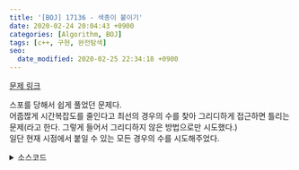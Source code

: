 ```yaml
---
title: '[BOJ] 17136 - 색종이 붙이기'
date: 2020-02-24 20:04:43 +0900
categories: [Algorithm, BOJ]
tags: [c++, 구현, 완전탐색]
seo:
  date_modified: 2020-02-25 22:34:18 +0900
---
```


[문제 링크](https://www.acmicpc.net/problem/17136)

스포를 당해서 쉽게 풀었던 문제다.<br>
어줍짢게 시간복잡도를 줄인다고 최선의 경우의 수를 찾아 그리디하게 접근하면 틀리는 문제(라고 한다. 그렇게 들어서 그리디하지 않은 방법으로만 시도했다.)<br>
일단 현재 시점에서 붙일 수 있는 모든 경우의 수를 시도해주었다.

<details>
  <summary> 소스코드 </summary>
    <div markdown="1">

```c++
#include <iostream>
#include <algorithm>
using namespace std;

int paper[15][15], color[6], ans = 99;

bool is_in_range(int x, int y) {
	return x >= 0 && x < 10 && y >= 0 && y < 10;
}

bool is_attachable(int x, int y, int size) {
	if (color[size] >= 5) return false;
	for (int i = 0; i < size; i++)
		for (int j = 0; j < size; j++)
			if (!paper[x + i][y + j])
				return false;
	return true;
}

void attach(int x, int y, int size) {
	for (int i = 0; i < size; i++)
		for (int j = 0; j < size; j++)
			paper[x + i][y + j] = 0;
}

void remove(int x, int y, int size) {
	for (int i = 0; i < size; i++)
		for (int j = 0; j < size; j++)
			paper[x + i][y + j] = 1;
}

void go(int x, int y, int count) {
	for (int i = 1; i <= 5; i++) {
		if (!is_in_range(x + i - 1, y + i - 1) || !is_attachable(x, y, i))
			continue;
		attach(x, y, i);
		color[i]++;
		bool ck = true;
		for (int r = x; ck && r < 10; r++)
			for (int c = 0; ck && c < 10; c++)
				if (paper[r][c]) {
					ck = false;
					go(r, c, count + 1);
				}

		if (ck) ans = min(ans, count + 1);
		remove(x, y, i);
		color[i]--;
	}
}

int main(void) {
	for (int i = 0; i < 10; i++)
		for (int j = 0; j < 10; j++)
			scanf("%d", paper[i] + j);

	for (int i = 0; i < 10; i++)
		for (int j = 0; j < 10; j++)
			if (paper[i][j]) {
				go(i, j, 0);
				printf("%d", ans == 99 ? -1 : ans);
				return 0;
			}

	printf("%d", 0);
	return 0;
}
```

</div>
</details>